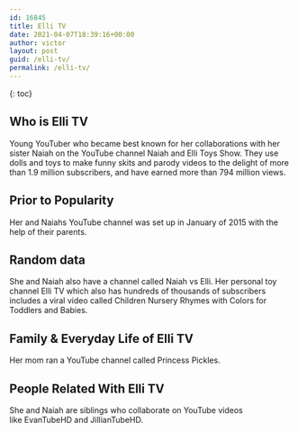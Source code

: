 ```yaml
---
id: 16845
title: Elli TV
date: 2021-04-07T18:39:16+00:00
author: victor
layout: post
guid: /elli-tv/
permalink: /elli-tv/
---
```



{: toc}


## Who is Elli TV



Young YouTuber who became best known for her collaborations with her sister Naiah on the YouTube channel Naiah and Elli Toys Show. They use dolls and toys to make funny skits and parody videos to the delight of more than 1.9 million subscribers, and have earned more than 794 million views. 

                
                
                
## Prior to Popularity



Her and Naiahs YouTube channel was set up in January of 2015 with the help of their parents. 

                
                
                
## Random data



She and Naiah also have a channel called Naiah vs Elli. Her personal toy channel Elli TV which also has hundreds of thousands of subscribers includes a viral video called Children Nursery Rhymes with Colors for Toddlers and Babies. 

                
                
                
## Family & Everyday Life of Elli TV



Her mom ran a YouTube channel called Princess Pickles. 

                
                
                
## People Related With Elli TV



She and Naiah are siblings who collaborate on YouTube videos like EvanTubeHD and JillianTubeHD. 

                
              
            
          
          
          